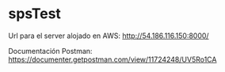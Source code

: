 # spsTest
Url para el server alojado en AWS: http://54.186.116.150:8000/

Documentación Postman: https://documenter.getpostman.com/view/11724248/UV5Ro1CA
